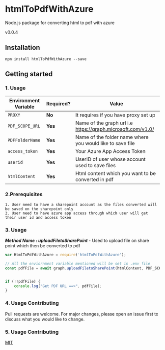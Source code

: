 # htmlToPdfWithAzure

Node.js package for converting html to pdf with azure

v0.0.4

## Installation

```
npm install htmlToPdfWithAzure --save
```


## Getting started

### 1. Usage



| Environment Variable   | Required? | Value                            |
| ---------------------- | --------- | -----------------------------------      |
| `PROXY`            | **No**   | It requires if you have proxy set up  |  
| `PDF_SCOPE_URL`            | **Yes**   | Name of the graph url i.e https://graph.microsoft.com/v1.0/
| `PDFFolderName`            | **Yes**   | Name of the folder name where you would like to save file |             
| `access_token`            | **Yes**   | Your Azure App Access Token |          
| `userid`            | **Yes**   | UserID of user whose account used to save files |     
| `htmlContent`            | **Yes**   | Html content which you want to be converted in pdf |  

### 2.Prerequisites

    1. User need to have a sharepoint account as the files converted will be saved on the sharepoint only
    2. User need to have azure app access through which user will get their user id and access token


### 3. Usage

***Method Name : uploadFiletoSharePoint*** - Used to upload file on share point which then be converted to pdf

```javascript
var HtmlToPdfWithAzure = require('htmlToPdfWithAzure');

// All the enviornment variable mentioned will be set in .env file
const pdfFile = await graph.uploadFiletoSharePoint(htmlContent, PDF_SCOPE_URL, userid, access_token, PDFFolderName);


if (!!pdfFile) {
    console.log("Get PDF URL ==>", pdfFile);
}

```

### 4. Usage Contributing
Pull requests are welcome. For major changes, please open an issue first to discuss what you would like to change.

### 5. Usage Contributing
[MIT](https://choosealicense.com/licenses/mit/)
